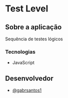 
# Test Level

## Sobre a aplicação

Sequência de testes lógicos

### Tecnologias

- JavaScript





## Desenvolvedor

- [@gabrsantos1](https://github.com/gabrsantos1)


